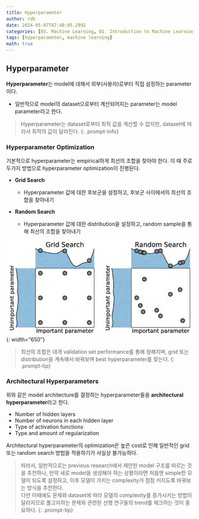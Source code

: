 ```yaml
---
title: Hyperparameter
author: rdh
date: 2024-05-07T07:48:05.299Z
categories: [03. Machine Learning, 01. Introduction to Machine Learning]
tags: [hyperparameter, machine learning]
math: true
---
```

## Hyperparameter
**Hyperparameter**는 model에 대해서 외부(사용자)로부터 직접 설정하는 parameter이다.
  * 일반적으로 model의 dataset으로부터 계산되어지는 parameter는 model parameter라고 한다.

> Hyperparameter는 dataset로부터 최적 값을 계산할 수 없지만, dataset에 따라서 최적의 값이 달라진다.
{: .prompt-info}

### Hyperparameter Optimization
기본적으로 hyperparameter는 empirical하게 최선의 조합을 찾아야 한다. 이 때 주로 두가지 방법으로 hyperparameter optimization이 진행된다.

* **Grid Search**
  * Hyperparameter 값에 대한 후보군을 설정하고, 후보군 사이에서의 최선의 조합을 찾아내기

* **Random Search**
  * Hyperparameter 값에 대한 distribution을 설정하고, random sample을 통해 최선의 조합을 찾아내기

![](/assets/img/hyperparameter-01.png){: width="650"}

> 최선의 조합은 대개 validation set performance를 통해 정해지며, grid 또는 distribution을 계속해서 바꿔보며 best hyperparameter를 찾는다.
{: .prompt-tip}

### Architectural Hyperparameters
위와 같은 model architecture를 결정하는 hyperparameter들을 **architectural hyperparameter**라고 한다.
* Number of hidden layers
* Number of neurons in each hidden layer
* Type of activation functions
* Type and amount of regularization

Architectural hyperparameter의 optimization은 높은 cost로 인해 일반적인 grid 또는 random search 방법을 적용하기가 사실상 불가능하다.

> 따라서, 일반적으로는 previous research에서 제안한 model 구조를 따르는 것을 추천하나, 만약 새로 model을 생성해야 하는 상황이라면 처음엔 simple한 모델이 되도록 설정하고, 이후 모델이 가지는 complexity가 점점 커지도록 바꿔보는 방식을 추천한다.  
> 다만 이때에도 문제와 dataset에 따라 모델의 complexity를 증가시키는 방법이 달라지므로 풀고자하는 문제와 관련된 선행 연구들의 trend를 체크하는 것이 중요하다.
{: .prompt-tip}